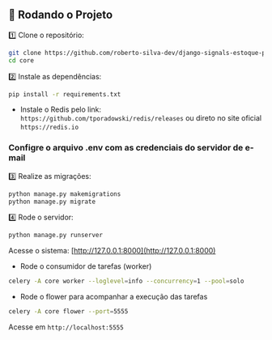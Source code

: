## 🚀 Rodando o Projeto

1️⃣ Clone o repositório:  
```bash
git clone https://github.com/roberto-silva-dev/django-signals-estoque-produtos-email-async.git
cd core
```

2️⃣ Instale as dependências:  
```bash
pip install -r requirements.txt
```
- Instale o Redis pelo link: `https://github.com/tporadowski/redis/releases` ou direto no site oficial `https://redis.io`


### Configre o arquivo .env com as credenciais do servidor de e-mail

3️⃣ Realize as migrações:  
```bash
python manage.py makemigrations
python manage.py migrate
```

4️⃣ Rode o servidor:  
```bash
python manage.py runserver
```

Acesse o sistema: [http://127.0.0.1:8000](http://127.0.0.1:8000)


- Rode o consumidor de tarefas (worker)
```bash
celery -A core worker --loglevel=info --concurrency=1 --pool=solo
```

- Rode o flower para acompanhar a execução das tarefas
```bash
celery -A core flower --port=5555
```
Acesse em `http://localhost:5555`

